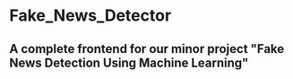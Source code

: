 # Fake_News_Detector

## A complete frontend for our minor project "Fake News Detection Using Machine Learning"
